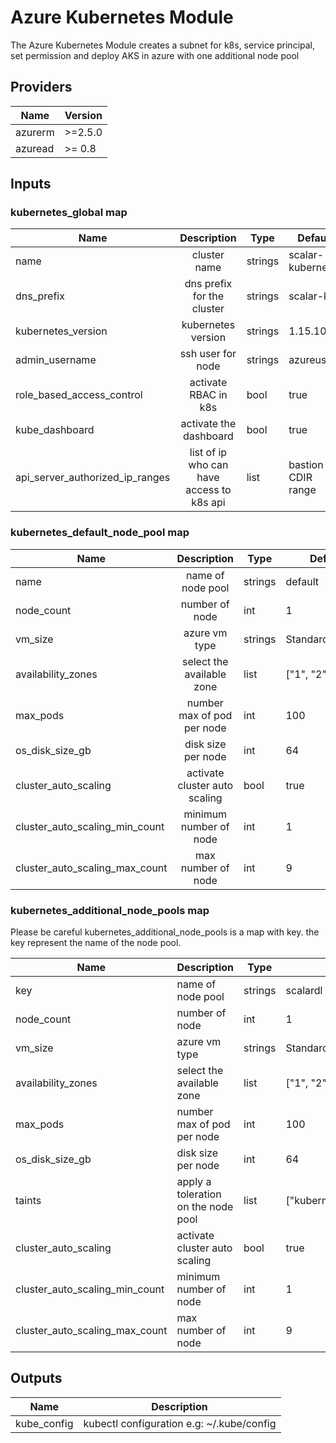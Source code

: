 # Azure Kubernetes Module
The Azure Kubernetes Module creates a subnet for k8s, service principal, set permission and deploy AKS in azure with one additional node pool

## Providers

| Name | Version |
|------|---------|
| azurerm | >=2.5.0 |
| azuread | >= 0.8 |

## Inputs

### kubernetes_global map

| Name | Description | Type | Default | Required |
|------|:-----:|------|---------|:-----:|
| name | cluster name | strings | scalar-kubernetes | no |
| dns_prefix | dns prefix for the cluster | strings | scalar-k8s | no |
| kubernetes_version | kubernetes version | strings | 1.15.10 | no|
| admin_username | ssh user for node | strings | azureuser | no |
| role_based_access_control | activate RBAC in k8s | bool | true | no |
| kube_dashboard | activate the dashboard | bool | true | no |
| api_server_authorized_ip_ranges | list of ip who can have access to k8s api | list | bastion CDIR range | no |

### kubernetes_default_node_pool map

| Name | Description | Type | Default | Required |
|------|:-------------:|------|---------|:-----:|
| name | name of node pool | strings | default | no |
| node_count | number of node | int | 1 | no |
| vm_size | azure vm type | strings| Standard_DS2_v2 | no |
| availability_zones | select the available zone | list | ["1", "2", "3"] | no |
| max_pods | number max of pod per node | int | 100 | no |
| os_disk_size_gb | disk size per node | int | 64 | no |
| cluster_auto_scaling | activate cluster auto scaling | bool | true | no |
| cluster_auto_scaling_min_count | minimum number of node| int | 1 | no |
| cluster_auto_scaling_max_count | max number of node | int | 9 | no |

### kubernetes_additional_node_pools map

Please be careful kubernetes_additional_node_pools is a map with key. the key represent the name of the node pool.

| Name | Description | Type | Default | Required |
|------|-------------|------|---------|:-----:|
| key | name of node pool | strings | scalardl | no |
| node_count | number of node | int | 1 | no |
| vm_size | azure vm type | strings| Standard_DS2_v2 | no |
| availability_zones | select the available zone | list | ["1", "2", "3"] | no |
| max_pods | number max of pod per node | int | 100 | no |
| os_disk_size_gb | disk size per node | int | 64 | no |
| taints | apply a toleration on the node pool | list | ["kubernetes.io/app=scalardl:NoSchedule"] | no |
| cluster_auto_scaling | activate cluster auto scaling | bool | true | no |
| cluster_auto_scaling_min_count | minimum number of node| int | 1 | no |
| cluster_auto_scaling_max_count | max number of node | int | 9 | no |

## Outputs

| Name | Description |
|------|-------------|
| kube_config | kubectl configuration e.g: ~/.kube/config |
